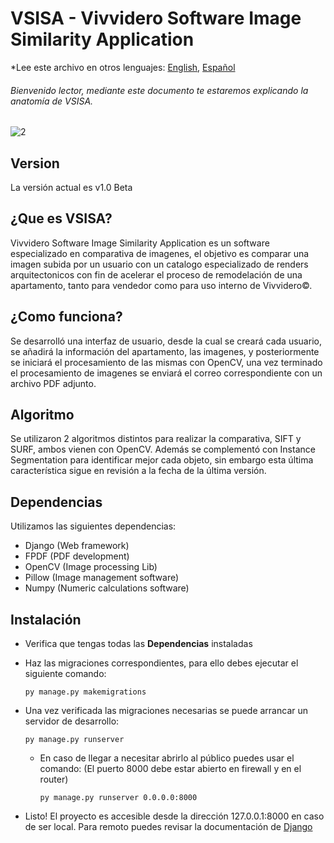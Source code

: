 # VSISA - Vivvidero Software Image Similarity Application

*Lee este archivo en otros lenguajes: [English](README.md), [Español](README_ES.md)

###### Bienvenido lector, mediante este documento te estaremos explicando la anatomía de VSISA.

![2](https://user-images.githubusercontent.com/63880943/164364813-32a9ba10-1e65-4569-b97d-e3aa936109d4.jpg)

## Version

La versión actual es v1.0 Beta

## ¿Que es VSISA?

Vivvidero Software Image Similarity Application es un software especializado en comparativa de imagenes, el objetivo es comparar una imagen subida por un usuario 
con un catalogo especializado de renders arquitectonicos con fin de acelerar el proceso de remodelación de una apartamento, tanto para vendedor como para uso interno de Vivvidero©.

## ¿Como funciona?

Se desarrolló una interfaz de usuario, desde la cual se creará cada usuario, se añadirá la información del apartamento, las imagenes, y posteriormente se iniciará el procesamiento de las mismas con OpenCV,
una vez terminado el procesamiento de imagenes se enviará el correo correspondiente con un archivo PDF adjunto.

## Algoritmo

Se utilizaron 2 algoritmos distintos para realizar la comparativa, SIFT y SURF, ambos vienen con OpenCV. Además se complementó con Instance Segmentation para identificar
mejor cada objeto, sin embargo esta última característica sigue en revisión a la fecha de la última versión.

## Dependencias

  Utilizamos las siguientes dependencias:
  
  - Django (Web framework)
  - FPDF (PDF development)
  - OpenCV (Image processing Lib)
  - Pillow (Image management software)
  - Numpy (Numeric calculations software)

## Instalación

  - Verifica que tengas todas las **Dependencias** instaladas
  - Haz las migraciones correspondientes, para ello debes ejecutar el siguiente comando:
  
    ```
    py manage.py makemigrations
    ```
  - Una vez verificada las migraciones necesarias se puede arrancar un servidor de desarrollo:
  
    ```
    py manage.py runserver
    ```
    - En caso de llegar a necesitar abrirlo al público puedes usar el comando: (El puerto 8000 debe estar abierto en firewall y en el router)
    
      ```
      py manage.py runserver 0.0.0.0:8000
      ```
      
  - Listo! El proyecto es accesible desde la dirección 127.0.0.1:8000 en caso de ser local. Para remoto puedes revisar la documentación de [Django](https://docs.djangoproject.com/en/4.0/)


    
    
  
  


 

